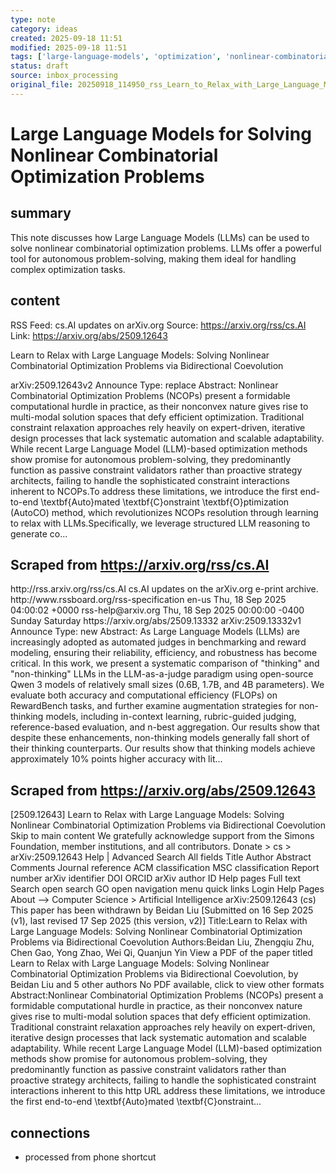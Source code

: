 ```yaml
---
type: note
category: ideas
created: 2025-09-18 11:51
modified: 2025-09-18 11:51
tags: ['large-language-models', 'optimization', 'nonlinear-combinatorial-optimization']
status: draft
source: inbox_processing
original_file: 20250918_114950_rss_Learn_to_Relax_with_Large_Language_Models__Solving.txt
---
```


# Large Language Models for Solving Nonlinear Combinatorial Optimization Problems

## summary
This note discusses how Large Language Models (LLMs) can be used to solve nonlinear combinatorial optimization problems. LLMs offer a powerful tool for autonomous problem-solving, making them ideal for handling complex optimization tasks.

## content
RSS Feed: cs.AI updates on arXiv.org
Source: https://arxiv.org/rss/cs.AI
Link: https://arxiv.org/abs/2509.12643

Learn to Relax with Large Language Models: Solving Nonlinear Combinatorial Optimization Problems via Bidirectional Coevolution

arXiv:2509.12643v2 Announce Type: replace Abstract: Nonlinear Combinatorial Optimization Problems (NCOPs) present a formidable computational hurdle in practice, as their nonconvex nature gives rise to multi-modal solution spaces that defy efficient optimization. Traditional constraint relaxation approaches rely heavily on expert-driven, iterative design processes that lack systematic automation and scalable adaptability. While recent Large Language Model (LLM)-based optimization methods show promise for autonomous problem-solving, they predominantly function as passive constraint validators rather than proactive strategy architects, failing to handle the sophisticated constraint interactions inherent to NCOPs.To address these limitations, we introduce the first end-to-end \textbf{Auto}mated \textbf{C}onstraint \textbf{O}ptimization (AutoCO) method, which revolutionizes NCOPs resolution through learning to relax with LLMs.Specifically, we leverage structured LLM reasoning to generate co...

## Scraped from https://arxiv.org/rss/cs.AI
<?xml version='1.0' encoding='UTF-8'?>
<rss xmlns:arxiv="http://arxiv.org/schemas/atom" xmlns:dc="http://purl.org/dc/elements/1.1/" xmlns:atom="http://www.w3.org/2005/Atom" xmlns:content="http://purl.org/rss/1.0/modules/content/" version="2.0">
  <channel>
    <title>cs.AI updates on arXiv.org</title>
    <link>http://rss.arxiv.org/rss/cs.AI</link>
    <description>cs.AI updates on the arXiv.org e-print archive.</description>
    <atom:link href="http://rss.arxiv.org/rss/cs.AI" rel="self" type="application/rss+xml"/>
    <docs>http://www.rssboard.org/rss-specification</docs>
    <language>en-us</language>
    <lastBuildDate>Thu, 18 Sep 2025 04:00:02 +0000</lastBuildDate>
    <managingEditor>rss-help@arxiv.org</managingEditor>
    <pubDate>Thu, 18 Sep 2025 00:00:00 -0400</pubDate>
    <skipDays>
      <day>Sunday</day>
      <day>Saturday</day>
    </skipDays>
    <item>
      <title>Explicit Reasoning Makes Better Judges: A Systematic Study on Accuracy, Efficiency, and Robustness</title>
      <link>https://arxiv.org/abs/2509.13332</link>
      <description>arXiv:2509.13332v1 Announce Type: new 
Abstract: As Large Language Models (LLMs) are increasingly adopted as automated judges in benchmarking and reward modeling, ensuring their reliability, efficiency, and robustness has become critical. In this work, we present a systematic comparison of "thinking" and "non-thinking" LLMs in the LLM-as-a-judge paradigm using open-source Qwen 3 models of relatively small sizes (0.6B, 1.7B, and 4B parameters). We evaluate both accuracy and computational efficiency (FLOPs) on RewardBench tasks, and further examine augmentation strategies for non-thinking models, including in-context learning, rubric-guided judging, reference-based evaluation, and n-best aggregation. Our results show that despite these enhancements, non-thinking models generally fall short of their thinking counterparts. Our results show that thinking models achieve approximately 10% points higher accuracy with lit...


## Scraped from https://arxiv.org/abs/2509.12643
[2509.12643] Learn to Relax with Large Language Models: Solving Nonlinear Combinatorial Optimization Problems via Bidirectional Coevolution Skip to main content We gratefully acknowledge support from the Simons Foundation, member institutions, and all contributors. Donate &gt; cs &gt; arXiv:2509.12643 Help | Advanced Search All fields Title Author Abstract Comments Journal reference ACM classification MSC classification Report number arXiv identifier DOI ORCID arXiv author ID Help pages Full text Search open search GO open navigation menu quick links Login Help Pages About --> Computer Science > Artificial Intelligence arXiv:2509.12643 (cs) This paper has been withdrawn by Beidan Liu [Submitted on 16 Sep 2025 (v1), last revised 17 Sep 2025 (this version, v2)] Title:Learn to Relax with Large Language Models: Solving Nonlinear Combinatorial Optimization Problems via Bidirectional Coevolution Authors:Beidan Liu, Zhengqiu Zhu, Chen Gao, Yong Zhao, Wei Qi, Quanjun Yin View a PDF of the paper titled Learn to Relax with Large Language Models: Solving Nonlinear Combinatorial Optimization Problems via Bidirectional Coevolution, by Beidan Liu and 5 other authors No PDF available, click to view other formats Abstract:Nonlinear Combinatorial Optimization Problems (NCOPs) present a formidable computational hurdle in practice, as their nonconvex nature gives rise to multi-modal solution spaces that defy efficient optimization. Traditional constraint relaxation approaches rely heavily on expert-driven, iterative design processes that lack systematic automation and scalable adaptability. While recent Large Language Model (LLM)-based optimization methods show promise for autonomous problem-solving, they predominantly function as passive constraint validators rather than proactive strategy architects, failing to handle the sophisticated constraint interactions inherent to this http URL address these limitations, we introduce the first end-to-end \textbf{Auto}mated \textbf{C}onstraint...


## connections
- processed from phone shortcut
